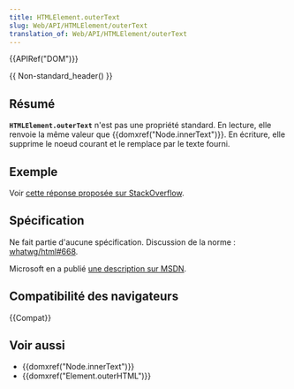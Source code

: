 ```yaml
---
title: HTMLElement.outerText
slug: Web/API/HTMLElement/outerText
translation_of: Web/API/HTMLElement/outerText
---
```


{{APIRef("DOM")}}

{{ Non-standard_header() }}

## Résumé

**`HTMLElement.outerText`** n'est pas une propriété standard. En lecture, elle renvoie la même valeur que {{domxref("Node.innerText")}}. En écriture, elle supprime le noeud courant et le remplace par le texte fourni.

## Exemple

Voir [cette réponse proposée sur StackOverflow](http://stackoverflow.com/questions/18481382/what-is-the-difference-between-innertext-and-outertext/18481435#18481435).

## Spécification

Ne fait partie d'aucune spécification. Discussion de la norme : [whatwg/html#668](https://github.com/whatwg/html/issues/668).

Microsoft en a publié [une description sur MSDN](<https://msdn.microsoft.com/en-us/library/ms534311(v=vs.85).aspx>).

## Compatibilité des navigateurs

{{Compat}}

## Voir aussi

- {{domxref("Node.innerText")}}
- {{domxref("Element.outerHTML")}}
